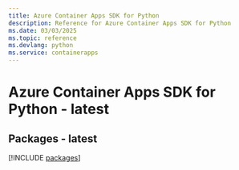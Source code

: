 ```yaml
---
title: Azure Container Apps SDK for Python
description: Reference for Azure Container Apps SDK for Python
ms.date: 03/03/2025
ms.topic: reference
ms.devlang: python
ms.service: containerapps
---
```

# Azure Container Apps SDK for Python - latest
## Packages - latest
[!INCLUDE [packages](container-apps-index.md)]